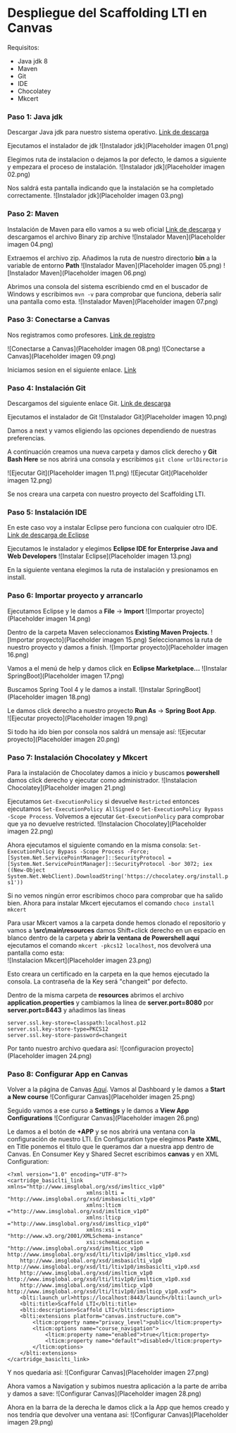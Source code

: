 # Despliegue del Scaffolding LTI en Canvas

Requisitos:
- Java jdk 8
- Maven
- Git
- IDE
- Chocolatey
- Mkcert

 ### Paso 1: Java jdk
Descargar Java jdk para nuestro sistema operativo.
    [Link de descarga](https://www.oracle.com/es/java/technologies/javase/javase-jdk8-downloads.html)

Ejecutamos el instalador de jdk
![Instalador jdk](Placeholder imagen 01.png)

Elegimos ruta de instalacion o dejamos la por defecto, le damos a siguiente y empezara el proceso de instalación. 
![Instalador jdk](Placeholder imagen 02.png)

Nos saldrá esta pantalla indicando que la instalación se ha completado correctamente.
![Instalador jdk](Placeholder imagen 03.png)


### Paso 2: Maven
Instalación de Maven para ello vamos a su web oficial [Link de descarga](https://maven.apache.org/download.cgi) y descargamos el archivo Binary zip archive
![Instalador Maven](Placeholder imagen 04.png)

Extraemos el archivo zip. Añadimos la ruta de nuestro directorio **bin** a la variable de entorno **Path**
![Instalador Maven](Placeholder imagen 05.png)
![Instalador Maven](Placeholder imagen 06.png)

Abrimos una consola del sistema escribiendo cmd en el buscador de Windows y escribimos `mvn -v` para comprobar que funciona, debería salir una pantalla como esta.
![Instalador Maven](Placeholder imagen 07.png)

### Paso 3: Conectarse a Canvas
Nos registramos como profesores. [Link de registro](https://canvas.instructure.com/register_from_website)

![Conectarse a Canvas](Placeholder imagen 08.png)
![Conectarse a Canvas](Placeholder imagen 09.png)

Iniciamos sesion en el siguiente enlace. [Link](https://canvas.instructure.com/login/canvas)



### Paso 4: Instalación Git
Descargamos del siguiente enlace Git.
[Link de descarga](https://git-scm.com/downloads) 

Ejecutamos el instalador de Git
![Instalador Git](Placeholder imagen 10.png)

Damos a next y vamos eligiendo las opciones dependiendo de nuestras preferencias.

A continuación creamos una nueva carpeta y damos click derecho y **Git Bash Here**  se nos abrirá una consola y escribimos `git clone urlDirectorio`

![Ejecutar Git](Placeholder imagen 11.png)
![Ejecutar Git](Placeholder imagen 12.png)

 Se nos creara una carpeta con nuestro proyecto del Scaffolding LTI.
 
### Paso 5: Instalación IDE
En este caso voy a instalar Eclipse pero funciona con cualquier otro IDE. 
[Link de descarga de Eclipse](https://www.eclipse.org/downloads/)

Ejecutamos le instalador y elegimos **Eclipse IDE for Enterprise Java and Web Developers**
![Instalar Eclipse](Placeholder imagen 13.png)

En la siguiente ventana elegimos la ruta de instalación y presionamos en install.


### Paso 6: Importar proyecto y arrancarlo

Ejecutamos Eclipse y le damos a **File** -> **Import**
![Importar proyecto](Placeholder imagen 14.png)

Dentro de la carpeta Maven seleccionamos **Existing Maven Projects**.
![Importar proyecto](Placeholder imagen 15.png)
Seleccionamos la ruta de nuestro proyecto y damos a finish. 
![Importar proyecto](Placeholder imagen 16.png)

Vamos a el menú de help y damos click en **Eclipse Marketplace...**
![Instalar SpringBoot](Placeholder imagen 17.png)

Buscamos Spring Tool 4 y le damos a install.
![Instalar SpringBoot](Placeholder imagen 18.png)

Le damos click derecho a nuestro proyecto **Run As** -> **Spring Boot App**.  
![Ejecutar proyecto](Placeholder imagen 19.png)

Si todo ha ido bien por consola nos saldrá un mensaje así: 
![Ejecutar proyecto](Placeholder imagen 20.png)


### Paso 7: Instalación Chocolatey y Mkcert

Para la instalación de Chocolatey damos a inicio y buscamos **powershell** damos click derecho y ejecutar como administrador.
![Instalacion Chocolatey](Placeholder imagen 21.png)

Ejecutamos `Get-ExecutionPolicy` si devuelve `Restricted` entonces ejecutamos `Set-ExecutionPolicy AllSigned` o `Set-ExecutionPolicy Bypass -Scope Process`. Volvemos a ejecutar `Get-ExecutionPolicy` para comprobar que ya no devuelve restricted.
![Instalacion Chocolatey](Placeholder imagen 22.png)

Ahora ejecutamos el siguiente comando en la misma consola: `Set-ExecutionPolicy Bypass -Scope Process -Force; [System.Net.ServicePointManager]::SecurityProtocol = [System.Net.ServicePointManager]::SecurityProtocol -bor 3072; iex ((New-Object System.Net.WebClient).DownloadString('https://chocolatey.org/install.ps1'))`

Si no vemos ningún  error escribimos choco para comprobar que ha salido bien. Ahora para instalar Mkcert ejecutamos el comando `choco install mkcert`

Para usar Mkcert vamos a la carpeta donde hemos clonado el repositorio y vamos a **\src\main\resources** damos Shift+click derecho en un espacio en blanco dentro de la carpeta y **abrir la ventana de Powershell aquí** ejecutamos el comando `mkcert -pkcs12 localhost`, nos devolverá  una pantalla como esta:  
![Instalacion Mkcert](Placeholder imagen 23.png)

Esto creara un certificado en la carpeta en la que hemos ejecutado la consola. La contraseña de la Key será "changeit" por defecto. 

Dentro de la misma carpeta de **resources** abrimos el archivo **application.properties** y cambiamos la línea de **server.port=8080** por **server.port=8443** y añadimos las líneas  
```
server.ssl.key-store=classpath:localhost.p12
server.ssl.key-store-type=PKCS12
server.ssl.key-store-password=changeit
```

Por tanto nuestro archivo quedara así:
![configuracion proyecto](Placeholder imagen 24.png)


### Paso 8: Configurar App en Canvas
Volver a la página de Canvas [Aquí](https://canvas.instructure.com/).
Vamos al Dashboard y le damos a **Start a New course**
![Configurar Canvas](Placeholder imagen 25.png)

Seguido vamos a ese curso a  **Settings** y le damos a **View App Configurations**
![Configurar Canvas](Placeholder imagen 26.png)

Le damos a el botón de **+APP** y se nos abrirá una ventana con la configuración de nuestro LTI.
En Configuration type elegimos **Paste XML**, en Title ponemos el titulo que le queramos dar a nuestra app dentro de Canvas. En Consumer Key y Shared Secret escribimos **canvas** y en XML Configuration: 
```
<?xml version="1.0" encoding="UTF-8"?>
<cartridge_basiclti_link xmlns="http://www.imsglobal.org/xsd/imslticc_v1p0"
                         xmlns:blti = "http://www.imsglobal.org/xsd/imsbasiclti_v1p0"
                         xmlns:lticm ="http://www.imsglobal.org/xsd/imslticm_v1p0"
                         xmlns:lticp ="http://www.imsglobal.org/xsd/imslticp_v1p0"
                         xmlns:xsi = "http://www.w3.org/2001/XMLSchema-instance"
                         xsi:schemaLocation = "http://www.imsglobal.org/xsd/imslticc_v1p0 http://www.imsglobal.org/xsd/lti/ltiv1p0/imslticc_v1p0.xsd
    http://www.imsglobal.org/xsd/imsbasiclti_v1p0 http://www.imsglobal.org/xsd/lti/ltiv1p0/imsbasiclti_v1p0.xsd
    http://www.imsglobal.org/xsd/imslticm_v1p0 http://www.imsglobal.org/xsd/lti/ltiv1p0/imslticm_v1p0.xsd
    http://www.imsglobal.org/xsd/imslticp_v1p0 http://www.imsglobal.org/xsd/lti/ltiv1p0/imslticp_v1p0.xsd">
    <blti:launch_url>https://localhost:8443/launch</blti:launch_url>
    <blti:title>Scaffold LTI</blti:title>
    <blti:description>Scaffold LTI</blti:description>
    <blti:extensions platform="canvas.instructure.com">
        <lticm:property name="privacy_level">public</lticm:property>
        <lticm:options name="course_navigation">
            <lticm:property name="enabled">true</lticm:property>
            <lticm:property name="default">disabled</lticm:property>
        </lticm:options>
    </blti:extensions>
</cartridge_basiclti_link>
```

Y nos quedaria así: 
![Configurar Canvas](Placeholder imagen 27.png)

Ahora vamos a Navigation y subimos nuestra aplicación a la parte de arriba y damos a save:
![Configurar Canvas](Placeholder imagen 28.png) 

Ahora en la barra de la derecha le damos click a la App que hemos creado y nos tendría que devolver una ventana así:
![Configurar Canvas](Placeholder imagen 29.png) 
